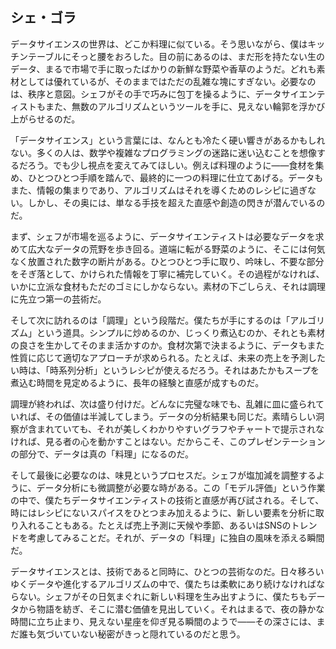 ## シェ・ゴラ

データサイエンスの世界は、どこか料理に似ている。そう思いながら、僕はキッチンテーブルにそっと腰をおろした。目の前にあるのは、まだ形を持たない生のデータ、まるで市場で手に取ったばかりの新鮮な野菜や香草のようだ。どれも素材としては優れているが、そのままではただの乱雑な塊にすぎない。必要なのは、秩序と意図。シェフがその手で巧みに包丁を操るように、データサイエンティストもまた、無数のアルゴリズムというツールを手に、見えない輪郭を浮かび上がらせるのだ。

「データサイエンス」という言葉には、なんとも冷たく硬い響きがあるかもしれない。多くの人は、数学や複雑なプログラミングの迷路に迷い込むことを想像するだろう。でも少し視点を変えてみてほしい。例えば料理のように――食材を集め、ひとつひとつ手順を踏んで、最終的に一つの料理に仕立てあげる。データもまた、情報の集まりであり、アルゴリズムはそれを導くためのレシピに過ぎない。しかし、その奥には、単なる手技を超えた直感や創造の閃きが潜んでいるのだ。

まず、シェフが市場を巡るように、データサイエンティストは必要なデータを求めて広大なデータの荒野を歩き回る。道端に転がる野菜のように、そこには何気なく放置された数字の断片がある。ひとつひとつ手に取り、吟味し、不要な部分をそぎ落として、かけられた情報を丁寧に補完していく。その過程がなければ、いかに立派な食材もただのゴミにしかならない。素材の下ごしらえ、それは調理に先立つ第一の芸術だ。

そして次に訪れるのは「調理」という段階だ。僕たちが手にするのは「アルゴリズム」という道具。シンプルに炒めるのか、じっくり煮込むのか、それとも素材の良さを生かしてそのまま活かすのか。食材次第で決まるように、データもまた性質に応じて適切なアプローチが求められる。たとえば、未来の売上を予測したい時は、「時系列分析」というレシピが使えるだろう。それはあたかもスープを煮込む時間を見定めるように、長年の経験と直感が成すものだ。

調理が終われば、次は盛り付けだ。どんなに完璧な味でも、乱雑に皿に盛られていれば、その価値は半減してしまう。データの分析結果も同じだ。素晴らしい洞察が含まれていても、それが美しくわかりやすいグラフやチャートで提示されなければ、見る者の心を動かすことはない。だからこそ、このプレゼンテーションの部分で、データは真の「料理」になるのだ。

そして最後に必要なのは、味見というプロセスだ。シェフが塩加減を調整するように、データ分析にも微調整が必要な時がある。この「モデル評価」という作業の中で、僕たちデータサイエンティストの技術と直感が再び試される。そして、時にはレシピにないスパイスをひとつまみ加えるように、新しい要素を分析に取り入れることもある。たとえば売上予測に天候や季節、あるいはSNSのトレンドを考慮してみることだ。それが、データの「料理」に独自の風味を添える瞬間だ。

データサイエンスとは、技術であると同時に、ひとつの芸術なのだ。日々移ろいゆくデータや進化するアルゴリズムの中で、僕たちは柔軟にあり続けなければならない。シェフがその日気まぐれに新しい料理を生み出すように、僕たちもデータから物語を紡ぎ、そこに潜む価値を見出していく。それはまるで、夜の静かな時間に立ち止まり、見えない星座を仰ぎ見る瞬間のようで――その深さには、まだ誰も気づいていない秘密がきっと隠れているのだと思う。